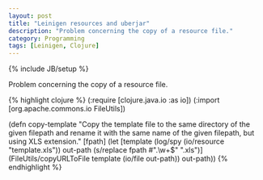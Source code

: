 ```yaml
---
layout: post
title: "Leinigen resources and uberjar"
description: "Problem concerning the copy of a resource file."
category: Programming
tags: [Leinigen, Clojure]
---
```

{% include JB/setup %}

Problem concerning the copy of a resource file.

{% highlight clojure %}
(:require
    [clojure.java.io :as io])
(:import 
    [org.apache.commons.io FileUtils])

(defn copy-template
  "Copy the template file to the same directory of the given filepath and rename it
  with the same name of the given filepath, but using XLS extension."
  [fpath]
  (let [template (log/spy (io/resource "template.xls"))
        out-path (s/replace fpath #"\.\w+$" ".xls")] 
    (FileUtils/copyURLToFile template (io/file out-path))
    out-path))
{% endhighlight %}
